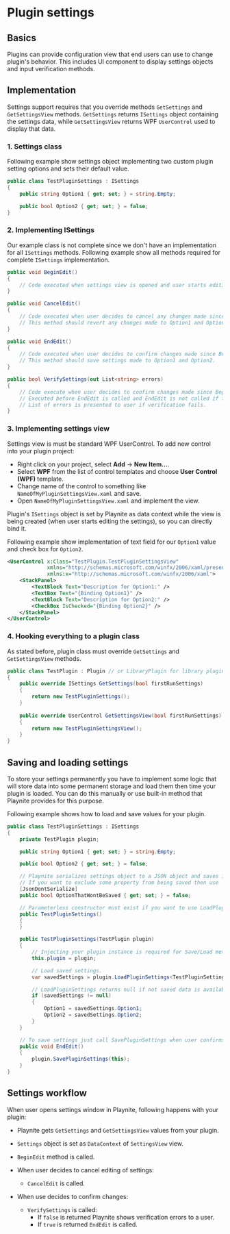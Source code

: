 Plugin settings
=====================

Basics
---------------------

Plugins can provide configuration view that end users can use to change plugin's behavior. This includes UI component to display settings objects and input verification methods.

Implementation
---------------------

Settings support requires that you override methods `GetSettings` and `GetSettingsView` methods. `GetSettings` returns `ISettings` object containing the settings data, while `GetSettingsView` returns WPF `UserControl` used to display that data.

### 1. Settings class

Following example show settings object implementing two custom plugin setting options and sets their default value.

```csharp
public class TestPluginSettings : ISettings
{
    public string Option1 { get; set; } = string.Empty;

    public bool Option2 { get; set; } = false;
}
```

### 2. Implementing ISettings

Our example class is not complete since we don't have an implementation for all `ISettings` methods. Following example show all methods required for complete `ISettings` implementation.

```csharp
public void BeginEdit()
{
    // Code executed when settings view is opened and user starts editing values.
}

public void CancelEdit()
{
    // Code executed when user decides to cancel any changes made since BeginEdit was called.
    // This method should revert any changes made to Option1 and Option2.
}

public void EndEdit()
{
    // Code executed when user decides to confirm changes made since BeginEdit was called.
    // This method should save settings made to Option1 and Option2.
}

public bool VerifySettings(out List<string> errors)
{
    // Code execute when user decides to confirm changes made since BeginEdit was called.
    // Executed before EndEdit is called and EndEdit is not called if false is returned.
    // List of errors is presented to user if verification fails.
}
```

### 3. Implementing settings view

Settings view is must be standard WPF UserControl. To add new control into your plugin project:

- Right click on your project, select **Add** -> **New Item...**.
- Select **WPF** from the list of control templates and choose **User Control (WPF)** template.
- Change name of the control to something like `NameOfMyPluginSettingsView.xaml` and save.
- Open `NameOfMyPluginSettingsView.xaml` and implement the view.

Plugin's `ISettings` object is set by Playnite as data context while the view is being created (when user starts editing the settings), so you can directly bind it.

Following example show implementation of text field for our `Option1` value and check box for `Option2`.

```xml
<UserControl x:Class="TestPlugin.TestPluginSettingsView"
             xmlns="http://schemas.microsoft.com/winfx/2006/xaml/presentation"
             xmlns:x="http://schemas.microsoft.com/winfx/2006/xaml">  
    <StackPanel>
        <TextBlock Text="Description for Option1:" />
        <TextBox Text="{Binding Option1}" />
        <TextBlock Text="Description for Option2:" />
        <CheckBox IsChecked="{Binding Option2}" />
    </StackPanel>
</UserControl>
```

### 4. Hooking everything to a plugin class

As stated before, plugin class must override `GetSettings` and `GetSettingsView` methods.

```csharp
public class TestPlugin : Plugin // or LibraryPlugin for library plugins, implementation is the same.
{    
    public override ISettings GetSettings(bool firstRunSettings)
    {
        return new TestPluginSettings();
    }
    
    public override UserControl GetSettingsView(bool firstRunSettings)
    {
        return new TestPluginSettingsView();
    }
}
```

Saving and loading settings
---------------------

To store your settings permanently you have to implement some logic that will store data into some permanent storage and load them then time your plugin is loaded. You can do this manually or use built-in method that Playnite provides for this purpose.

Following example shows how to load and save values for your plugin.

```csharp
public class TestPluginSettings : ISettings
{
    private TestPlugin plugin;

    public string Option1 { get; set; } = string.Empty;

    public bool Option2 { get; set; } = false;

    // Playnite serializes settings object to a JSON object and saves it as text file.
    // If you want to exclude some property from being saved then use `JsonDontSerialize` ignore attribute.
    [JsonDontSerialize]
    public bool OptionThatWontBeSaved { get; set; } = false;

    // Parameterless constructor must exist if you want to use LoadPluginSettings method.
    public TestPluginSettings()
    {
    }

    public TestPluginSettings(TestPlugin plugin)
    {
        // Injecting your plugin instance is required for Save/Load method because Playnite saves data to a location based on what plugin requested the operation.
        this.plugin = plugin;

        // Load saved settings.
        var savedSettings = plugin.LoadPluginSettings<TestPluginSettings>();

        // LoadPluginSettings returns null if not saved data is available.
        if (savedSettings != null)
        {
            Option1 = savedSettings.Option1;
            Option2 = savedSettings.Option2;
        }
    }

    // To save settings just call SavePluginSettings when user confirms changes.
    public void EndEdit()
    {
        plugin.SavePluginSettings(this);
    }
}

```

Settings workflow
---------------------

When user opens settings window in Playnite, following happens with your plugin:

- Playnite gets `GetSettings` and `GetSettingsView` values from your plugin.
- `Settings` object is set as `DataContext` of `SettingsView` view.
- `BeginEdit` method is called.

- When user decides to cancel editing of settings:
    - `CancelEdit` is called.

- When use decides to confirm changes:
    - `VerifySettings` is called:
        - If `false` is returned Playnite shows verification errors to a user.
        - If `true` is returned `EndEdit` is called.